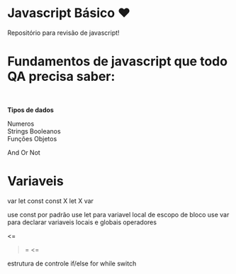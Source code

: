 # Javascript Básico :heart:

Repositório para revisão de javascript! <br>
# Fundamentos de javascript que todo QA precisa saber:
<br>

**Tipos de dados** 

Numeros<br>
Strings
Booleanos<br>
Funções
Objetos<br>

And Or Not

# Variaveis<br>
var
let
const
const X let X var

use const por padrão
use let para variavel local de escopo de bloco
use var para declarar variaveis locais e globais
operadores
>
<=
>=
<=

estrutura de controle
if/else
for
while
switch

